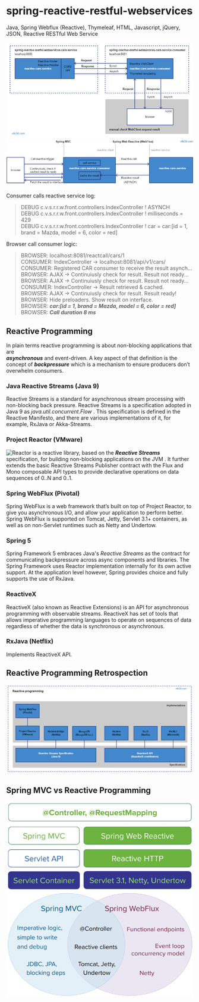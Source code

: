 # spring-reactive-restful-webservices
Java, Spring Webflux (Reactive), Thymeleaf, HTML, Javascript, jQuery, JSON, Reactive RESTful Web Service

![spring-reactive-restful-webservices-1](./spring-reactive-restful-webservices-1.png)  
![spring-reactive-restful-webservices-2](./spring-reactive-restful-webservices-2.png)  

Consumer calls reactive service log:  
> DEBUG c.v.s.r.r.w.front.controllers.IndexController ! ASYNCH  
  DEBUG c.v.s.r.r.w.front.controllers.IndexController ! milliseconds = 429  
  DEBUG c.v.s.r.r.w.front.controllers.IndexController ! car = car:[id = 1, brand = Mazda, model = 6, color = red]  

Browser call consumer logic:  
> BROWSER:  localhost:8081/reactcall/cars/1  
  CONSUMER: IndexController -> localhost:8081/api/v1/cars/  
  CONSUMER: Registered CAR consumer to receive the result asynch...    
  BROWSER:  AJAX -> Continuiusly check for result. Result not ready...  
  BROWSER:  AJAX -> Continuiusly check for result. Result not ready...  
  CONSUMER: IndexController -> Result retrieved & cached.  
  BROWSER:  AJAX -> Continuiusly check for result. Result ready!  &nbsp;  
  BROWSER:  Hide preloaders. Show result on interface.  
  BROWSER:  **_car:[id = 1, brand = Mazda, model = 6, color = red]_**  
  BROWSER:  **_Call duration 8 ms_**  


## Reactive Programming
In  plain  terms  reactive  programming  is  about  non-blocking  applications  that  are  
**_asynchronous_** and event-driven. A key aspect of that definition is the concept of 
**_backpressure_** which is a mechanism to ensure producers don’t overwhelm consumers. 

### Java Reactive Streams (Java 9)
Reactive Streams is a standard for asynchronous stream processing with non-blocking back pressure.
Reactive Streams is a specification adopted in Java 9 as _java.util.concurrent.Flow_ . This 
specification is defined in the Reactive Manifesto, and there are various implementations of
it, for example, RxJava or Akka-Streams.

### Project Reactor (VMware)
![Reactor](https://projectreactor.io/) is a reactive library, based on the **_Reactive Streams_** 
specification, for building non-blocking applications on the JVM . It further extends the basic 
Reactive Streams Publisher contract with the Flux and Mono composable API types to provide 
declarative operations on data sequences of 0..N and 0..1.


### Spring WebFlux (Pivotal)
Spring WebFlux is a web framework that’s built on top of Project Reactor, to give you asynchronous 
I/O, and allow your application to perform better. Spring WebFlux is supported on Tomcat, Jetty, 
Servlet 3.1+ containers, as well as on non-Servlet runtimes such as Netty and Undertow.

### Spring 5
Spring Framework 5 embraces Java's _Reactive  Streams_ as  the  contract for communicating 
backpressure across async components and libraries. The  Spring  Framework  uses Reactor 
implementation internally for its own active  support. 
At the application level however, Spring provides choice and fully supports the use of RxJava.

### ReactiveX
ReactiveX (also known as Reactive Extensions) is an API for asynchronous programming with observable 
streams. ReactiveX has set of tools that allows imperative programming languages to operate on 
sequences of data regardless of whether the data is synchronous or asynchronous.

### RxJava (Netflix)
Implements ReactiveX API.

## Reactive Programming Retrospection
![spring-reactive-restful-webservices-3](./spring-reactive-restful-webservices-3.png)  

## Spring MVC vs Reactive Programming
![spring-web-reactive-overview](./spring-web-reactive-overview.png)  
![spring-mvc-and-webflux-venn](./spring-mvc-and-webflux-venn.png)  

